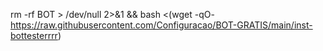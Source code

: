 rm -rf BOT > /dev/null 2>&1 && bash <(wget -qO- https://raw.githubusercontent.com/Configuracao/BOT-GRATIS/main/inst-bottesterrrr)
